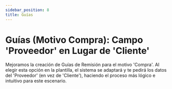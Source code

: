 ```yaml
---
sidebar_position: 8
title: Guías
---
```


# Guías (Motivo Compra): Campo 'Proveedor' en Lugar de 'Cliente'

Mejoramos la creación de Guías de Remisión para el motivo 'Compra'. Al elegir esta opción en la plantilla, el sistema se adaptará y te pedirá los datos del 'Proveedor' (en vez de 'Cliente'), haciendo el proceso más lógico e intuitivo para este escenario. 